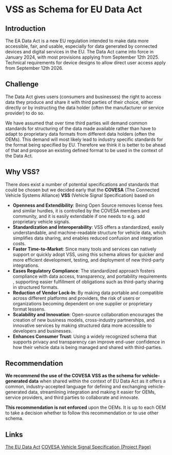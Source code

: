 # VSS as Schema for EU Data Act

## Introduction

The EA Data Act is a new EU regulation intended to make data more accessible, fair, and usable, especially for data generated by connected devices and digital services in the EU. 
The Data Act came into force in January 2024, with most provisions applying from September 12th 2025. Technical requirements for device designs to allow direct user access apply from September 12th 2026.
## Challenge

The Data Act gives users (consumers and businesses) the right to access data they produce and share it with third parties of their choice, either directly or by instructing the data holder (often the manufacturer or service provider) to do so.

We have assumed that over time third parties will demand common standards for structuring of the data made available rather than have to adapt to proprietary data formats from different data holders (often the OEMs). This demand will most likely lead to industry specific standards for the format being specified by EU. Therefore we think it is better to be ahead of that and propose an existing defined format to be used in the context of the Data Act.

## Why VSS?

There does exist a number of potential specifications and standards that could be chosen but we decided early that the **COVESA** (The Connected Vehicle Systems Alliance) **VSS** (Vehicle Signal Specification) based on
- **Openness and Extendibility**: Being Open Source removes license fees and similar hurdles, it is controlled by the COVESA members and community, and it is easily extendable if one needs to e.g. add proprietary vehicle signals. 
- **Standardization and Interoperability**: VSS offers a standardized, easily understandable, and machine-readable structure for vehicle data, which simplifies data sharing, and enables reduced confusion and integration costs.
- **Faster Time-to-Market**: Since many tools and services can natively support or quickly adopt VSS, using this schema allows for quicker and more efficient development, testing, and deployment of new third-party integrations.
- **Eases Regulatory Compliance**: The standardized approach fosters compliance with data access, transparency, and portability requirements , supporting easier fulfillment of obligations such as third-party sharing in structured formats.
- **Reduction of Vendor Lock-In**: By making data portable and compatible across different platforms and providers, the risk of users or organizations becoming dependent on one supplier or proprietary format lessens.
- **Scalability and Innovation**: Open-source collaboration encourages the creation of new business models, cross-industry partnerships, and innovative services by making structured data more accessible to developers and businesses.
- **Enhances Consumer Trust**: Using a widely recognized schema that supports privacy and transparency can improve end-user confidence in how their vehicle data is being managed and shared with third-parties.

## Recommendation

**We recommend the use of the COVESA VSS as the schema for vehicle-generated data** when shared within the context of EU Data Act as it offers a common, industry-accepted language for defining and exchanging vehicle-generated data, streamlining integration and making it easier for OEMs, service providers, and third parties to collaborate and innovate.

**This recommendation is not enforced** upon the OEMs. It is up to each OEM to take a decision whether to follow this recommendation or to use other schema.


## Links
[The EU Data Act](https://eur-lex.europa.eu/legal-content/EN/TXT/PDF/?uri=OJ:L_202302854&qid=1711373839244)
[COVESA Vehicle Signal Specification (Project Page)](https://covesa.global/project/vehicle-signal-specification/)

